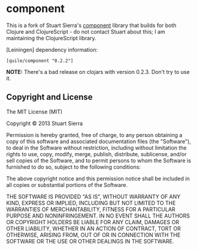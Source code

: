 # component

This is a fork of Stuart Sierra's [component](https://github.com/stuartsierra/component) library
that builds for both Clojure and ClojureScript - do not contact Stuart about this; I am
maintaining the ClojureScript library.

[Leiningen] dependency information:

    [quile/component "0.2.2"]

**NOTE:** There's a bad release on clojars with version 0.2.3.  Don't try to use it.



## Copyright and License

The MIT License (MIT)

Copyright © 2013 Stuart Sierra

Permission is hereby granted, free of charge, to any person obtaining a copy of
this software and associated documentation files (the "Software"), to deal in
the Software without restriction, including without limitation the rights to
use, copy, modify, merge, publish, distribute, sublicense, and/or sell copies of
the Software, and to permit persons to whom the Software is furnished to do so,
subject to the following conditions:

The above copyright notice and this permission notice shall be included in all
copies or substantial portions of the Software.

THE SOFTWARE IS PROVIDED "AS IS", WITHOUT WARRANTY OF ANY KIND, EXPRESS OR
IMPLIED, INCLUDING BUT NOT LIMITED TO THE WARRANTIES OF MERCHANTABILITY, FITNESS
FOR A PARTICULAR PURPOSE AND NONINFRINGEMENT. IN NO EVENT SHALL THE AUTHORS OR
COPYRIGHT HOLDERS BE LIABLE FOR ANY CLAIM, DAMAGES OR OTHER LIABILITY, WHETHER
IN AN ACTION OF CONTRACT, TORT OR OTHERWISE, ARISING FROM, OUT OF OR IN
CONNECTION WITH THE SOFTWARE OR THE USE OR OTHER DEALINGS IN THE SOFTWARE.
